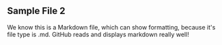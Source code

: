 ## Sample File 2

We know this is a Markdown file, which can show formatting, because it's file type is .md. GitHub reads and displays markdown really well! 